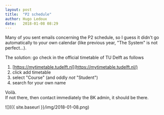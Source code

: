 ```yaml
---
layout: post
title:  "P2 schedule"
author: Hugo Ledoux
date:   2018-01-08 08:29
---
```


Many of you sent emails concerning the P2 schedule, so I guess it didn't go automatically to your own calendar (like previous year, "The System" is not perfect...).

The solution: go check in the official timetable of TU Delft as follows

  1. [https://mytimetable.tudelft.nl](https://mytimetable.tudelft.nl/)
  2. click add timetable
  3. select "Course" (and oddly *not* "Student")
  4. search for your own name 

Voilà.  
If not there, then contact immediately the BK admin, it should be there.

![]({{ site.baseurl }}/img/2018-01-08.png)